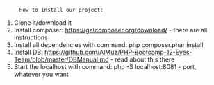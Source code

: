          How to install our project:
1. Clone it/download it
2. Install composer: https://getcomposer.org/download/ - there are all instructions
3. Install all dependencies with command: php composer.phar install
4. Install DB: https://github.com/AlMuz/PHP-Bootcamp-12-Eyes-Team/blob/master/DBManual.md - read about this there
5. Start the localhost with command: php -S localhost:8081 - port, whatever you want
